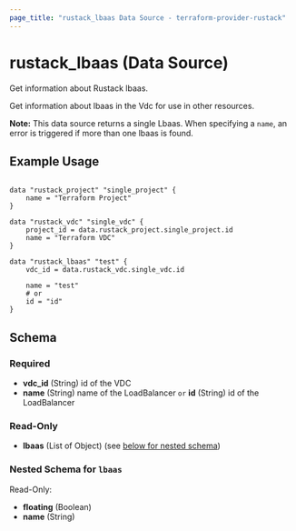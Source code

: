```yaml
---
page_title: "rustack_lbaas Data Source - terraform-provider-rustack"
---
```

# rustack_lbaas (Data Source)

Get information about Rustack lbaas.

Get information about lbaas in the Vdc for use in other resources.

**Note:** This data source returns a single Lbaas. When specifying a `name`, an
error is triggered if more than one lbaas is found.

## Example Usage

```hcl

data "rustack_project" "single_project" {
    name = "Terraform Project"
}

data "rustack_vdc" "single_vdc" {
    project_id = data.rustack_project.single_project.id
    name = "Terraform VDC"
}

data "rustack_lbaas" "test" {
    vdc_id = data.rustack_vdc.single_vdc.id
    
    name = "test"
    # or
    id = "id"
}

```

## Schema

### Required

- **vdc_id** (String) id of the VDC
- **name** (String) name of the LoadBalancer `or` **id** (String) id of the LoadBalancer

### Read-Only

- **lbaas** (List of Object) (see [below for nested schema](#nestedatt--lbaas))

<a id="nestedatt--lbaas"></a>
### Nested Schema for `lbaas`

Read-Only:

- **floating** (Boolean)
- **name** (String)
